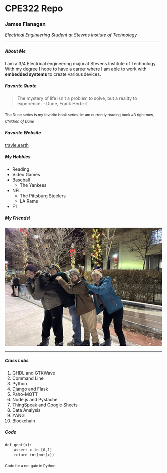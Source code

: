 # CPE322 Repo
### James Flanagan
_Electrical Engineering Student at Stevens Instiute of Technology_

---

##### About Me

I am a 3/4 Electrical engineering major at Stevens Institute of Technology. With my degree I hope to have a career where I am able to work with **embedded systems** to create various devices.

##### Favorite Quote

> The mystery of life isn't a problem to solve, but a reality to experience. - Dune, Frank Herbert

<sub> The Dune series is my favorite book series. Im am currently reading book #3 right now, _Children of Dune_ </sub>



##### Favorite Website

[travle.earth](https://travle.earth/)

##### My Hobbies
- Reading
- Video Games
- Baseball
  - The Yankees
- NFL
  - The Pittsburg Steelers
  - LA Rams
- F1

##### My Friends!
![Picture of Me with my friends](./assets/readme/friends.jpg)

---

##### Class Labs
1. GHDL and GTKWave
2. Command Line
3. Python
4. Django and Flask
5. Paho-MQTT
6. Node.js and Pystache
7. ThingSpeak and Google Sheets
8. Data Analysis
9. YANG
10. Blockchain


##### Code

```
def gnot(x):
    assert x in [0,1]
    return int(not(x))
```
<sub> Code for a not gate in Python </sub>


